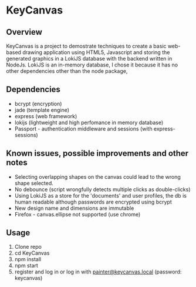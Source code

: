 # KeyCanvas

## Overview
KeyCanvas is a project to demostrate techniques to create a basic web-based drawing application using HTML5, 
Javascript and storing the generated graphics in a LokiJS database with the backend written in NodeJs.
LokiJS is an in-memory database, I chose it because it has no other dependencies other than the node package,


## Dependencies
- bcrypt (encryption)
- jade (template engine)
- express (web framework)
- lokijs (lightweight and high perfomance in memory database)
- Passport - authentication middleware and sessions (with express-sessions)

## Known issues, possible improvements and other notes
- Selecting overlapping shapes on the canvas could lead to the wrong shape selected.
- No debounce (script wrongfully detects multiple clicks as double-clicks)
- Using LokiJS as a store for the 'documents' and user profiles, the db is human readable although passwords are encrypted using bcrypt
- New design name and dimensions are immutable
- Firefox - canvas.ellipse not supported (use chrome)

## Usage
1. Clone repo
2. cd KeyCanvas
3. npm install
4. npm start
5. register and log in or log in with painter@keycanvas.local (password: keycanvas)
